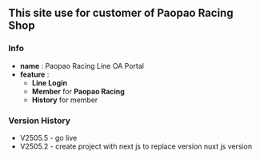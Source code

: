 ## This site use for customer of Paopao Racing Shop

### Info

- **name** : Paopao Racing Line OA Portal
- **feature** :
  - **Line Login**
  - **Member** for **Paopao Racing**
  - **History** for member

### **Version History**

- V2505.5 - go live
- V2505.2 - create project with next js
  to replace version nuxt js version
